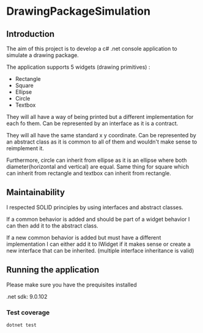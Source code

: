 # DrawingPackageSimulation
## Introduction

The aim of this project is to develop a c# .net console application to simulate a drawing package.

The application supports 5 widgets (drawing primitives) :

- Rectangle
- Square
- Ellipse
- Circle
- Textbox

They will all have a way of being printed but a different implementation for each fo them. Can be represented by an interface as it is a contract.

They will all have the same standard x y coordinate. Can be represented by an abstract class as it is common to all of them and wouldn't make sense to reimplement it.

Furthermore, circle can inherit from ellipse as it is an ellipse where both diameter(horizontal and vertical) are equal. Same thing for square which can inherit from rectangle and textbox can inherit from rectangle.

## Maintainability

I respected SOLID principles by using interfaces and abstract classes.

If a common behavior is added and should be part of a widget behavior I can then add it to the abstract class.

If a new common behavior is added but must have a different implementation I can either add it to IWidget if it makes sense or create a new interface that can be inherited. (multiple interface inheritance is valid)

## Running the application

Please make sure you have the prequisites installed 

.net sdk: 9.0.102

### Test coverage

```
dotnet test
```
